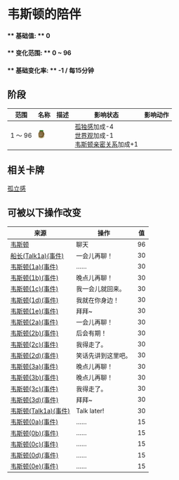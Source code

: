 # 韦斯顿的陪伴  
#### ** 基础值: ** 0   
#### ** 变化范围: ** 0 ~ 96  
#### ** 基础变化率: ** -1 / 每15分钟   
## 阶段  
范围  |  名称  |  描述  |  影响状态  |  影响动作  
----  |  ----  |  ----  |  ----  |  ----  
1 ～ 96  |  <img decoding="async" src="Sprite/Weston.png" href="a.md" style="max-width:20px;max-height:20px;">  |    |  [孤独感](Loneliness.md)加成-4<br>[世界观](Structure.md)加成-1<br>[韦斯顿亲密关系](WestonPropinquity.md)加成+1  |    
## 相关卡牌  
[孤立感](Isolation.md)  
## 可被以下操作改变  
来源  |  操作  |  值  
----  |  ----  |  ----  
[韦斯顿](Weston.md)  |  聊天  |  96  
[船长(Talk1a)(事件)](Event_CaptainTalk1a.md)  |  一会儿再聊！  |  30  
[韦斯顿(1a)(事件)](Event_Weston1a.md)  |  ……  |  30  
[韦斯顿(1b)(事件)](Event_Weston1b.md)  |  晚点儿再聊！  |  30  
[韦斯顿(1c)(事件)](Event_Weston1c.md)  |  我一会儿就回来。  |  30  
[韦斯顿(1d)(事件)](Event_Weston1d.md)  |  我就在你身边！  |  30  
[韦斯顿(1e)(事件)](Event_Weston1e.md)  |  拜拜~  |  30  
[韦斯顿(2a)(事件)](Event_Weston2a.md)  |  一会儿再聊！  |  30  
[韦斯顿(2b)(事件)](Event_Weston2b.md)  |  后会有期！  |  30  
[韦斯顿(2c)(事件)](Event_Weston2c.md)  |  我得走了。  |  30  
[韦斯顿(2d)(事件)](Event_Weston2d.md)  |  笑话先讲到这里吧。  |  30  
[韦斯顿(3a)(事件)](Event_Weston3a.md)  |  晚点儿再聊！  |  30  
[韦斯顿(3b)(事件)](Event_Weston3b.md)  |  晚点儿再聊！  |  30  
[韦斯顿(3c)(事件)](Event_Weston3c.md)  |  我得走了。  |  30  
[韦斯顿(3d)(事件)](Event_Weston3d.md)  |  拜拜~  |  30  
[韦斯顿(Talk1a)(事件)](Event_WestonTalk1a.md)  |  Talk later!  |  30  
[韦斯顿(0a)(事件)](Event_Weston0a.md)  |  ……  |  15  
[韦斯顿(0b)(事件)](Event_Weston0b.md)  |  ……  |  15  
[韦斯顿(0c)(事件)](Event_Weston0c.md)  |  ……  |  15  
[韦斯顿(0d)(事件)](Event_Weston0d.md)  |  ……  |  15  
[韦斯顿(0e)(事件)](Event_Weston0e.md)  |  ……  |  15  


<script>document.title="韦斯顿的陪伴 - 卡牌生存百科 Card Survival Wiki";</script>